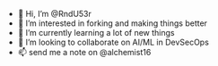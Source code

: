 - 👋 Hi, I’m @RndU53r
- 👀 I’m interested in forking and making things better
- 🌱 I’m currently learning a lot of new things
- 💞️ I’m looking to collaborate on AI/ML in DevSecOps 
- 📫 send me a note on @alchemist16


